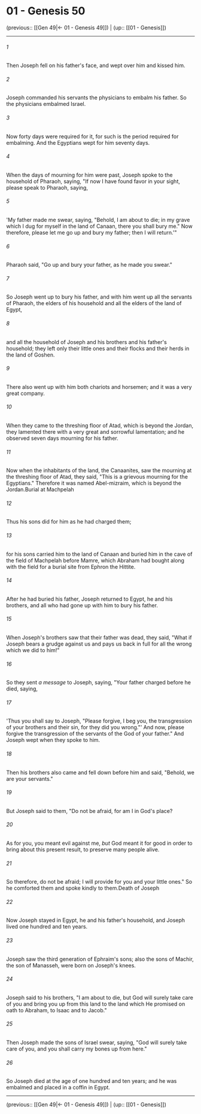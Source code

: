 # 01 - Genesis 50

(previous:: [[Gen 49|← 01 - Genesis 49]]) | (up:: [[01 - Genesis]])

***


###### 1 
Then Joseph fell on his father's face, and wept over him and kissed him. 

###### 2 
Joseph commanded his servants the physicians to embalm his father. So the physicians embalmed Israel. 

###### 3 
Now forty days were required for it, for such is the period required for embalming. And the Egyptians wept for him seventy days. 

###### 4 
When the days of mourning for him were past, Joseph spoke to the household of Pharaoh, saying, "If now I have found favor in your sight, please speak to Pharaoh, saying, 

###### 5 
'My father made me swear, saying, "Behold, I am about to die; in my grave which I dug for myself in the land of Canaan, there you shall bury me." Now therefore, please let me go up and bury my father; then I will return.'" 

###### 6 
Pharaoh said, "Go up and bury your father, as he made you swear." 

###### 7 
So Joseph went up to bury his father, and with him went up all the servants of Pharaoh, the elders of his household and all the elders of the land of Egypt, 

###### 8 
and all the household of Joseph and his brothers and his father's household; they left only their little ones and their flocks and their herds in the land of Goshen. 

###### 9 
There also went up with him both chariots and horsemen; and it was a very great company. 

###### 10 
When they came to the threshing floor of Atad, which is beyond the Jordan, they lamented there with a very great and sorrowful lamentation; and he observed seven days mourning for his father. 

###### 11 
Now when the inhabitants of the land, the Canaanites, saw the mourning at the threshing floor of Atad, they said, "This is a grievous mourning for the Egyptians." Therefore it was named Abel-mizraim, which is beyond the Jordan.Burial at Machpelah 

###### 12 
Thus his sons did for him as he had charged them; 

###### 13 
for his sons carried him to the land of Canaan and buried him in the cave of the field of Machpelah before Mamre, which Abraham had bought along with the field for a burial site from Ephron the Hittite. 

###### 14 
After he had buried his father, Joseph returned to Egypt, he and his brothers, and all who had gone up with him to bury his father. 

###### 15 
When Joseph's brothers saw that their father was dead, they said, "What if Joseph bears a grudge against us and pays us back in full for all the wrong which we did to him!" 

###### 16 
So they sent _a message_ to Joseph, saying, "Your father charged before he died, saying, 

###### 17 
'Thus you shall say to Joseph, "Please forgive, I beg you, the transgression of your brothers and their sin, for they did you wrong."' And now, please forgive the transgression of the servants of the God of your father." And Joseph wept when they spoke to him. 

###### 18 
Then his brothers also came and fell down before him and said, "Behold, we are your servants." 

###### 19 
But Joseph said to them, "Do not be afraid, for am I in God's place? 

###### 20 
As for you, you meant evil against me, _but_ God meant it for good in order to bring about this present result, to preserve many people alive. 

###### 21 
So therefore, do not be afraid; I will provide for you and your little ones." So he comforted them and spoke kindly to them.Death of Joseph 

###### 22 
Now Joseph stayed in Egypt, he and his father's household, and Joseph lived one hundred and ten years. 

###### 23 
Joseph saw the third generation of Ephraim's sons; also the sons of Machir, the son of Manasseh, were born on Joseph's knees. 

###### 24 
Joseph said to his brothers, "I am about to die, but God will surely take care of you and bring you up from this land to the land which He promised on oath to Abraham, to Isaac and to Jacob." 

###### 25 
Then Joseph made the sons of Israel swear, saying, "God will surely take care of you, and you shall carry my bones up from here." 

###### 26 
So Joseph died at the age of one hundred and ten years; and he was embalmed and placed in a coffin in Egypt.

***

(previous:: [[Gen 49|← 01 - Genesis 49]]) | (up:: [[01 - Genesis]])
